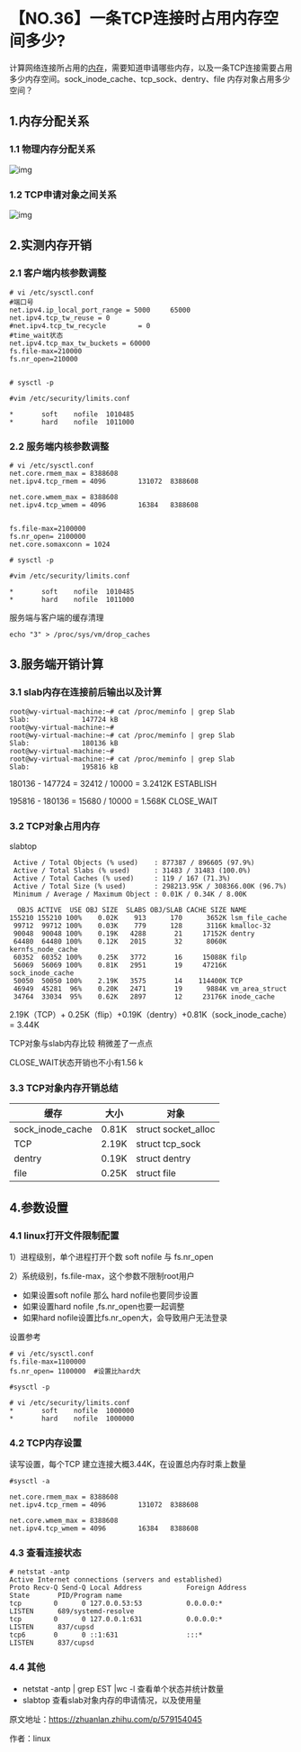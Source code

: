 # 【NO.36】一条TCP连接时占用内存空间多少?

计算网络连接所占用的[内存](https://link.zhihu.com/?target=https%3A//so.csdn.net/so/search%3Fq%3D%E5%86%85%E5%AD%98%26spm%3D1001.2101.3001.7020)，需要知道申请哪些内存，以及一条TCP连接需要占用多少内存空间。sock_inode_cache、tcp_sock、dentry、file 内存对象占用多少空间？

## 1.内存分配关系

### 1.1 物理内存分配关系

![img](https://pic3.zhimg.com/80/v2-ac9916dd2db25b1b6c623d9c4f11b87a_720w.webp)

### 1.2 TCP申请对象之间关系

![img](https://pic2.zhimg.com/80/v2-057e68e58cddac8511de9385b74e6361_720w.webp)

## 2.实测内存开销

### 2.1 客户端内核参数调整

```text
# vi /etc/sysctl.conf
#端口号
net.ipv4.ip_local_port_range = 5000     65000
net.ipv4.tcp_tw_reuse = 0
#net.ipv4.tcp_tw_recycle        = 0
#time_wait状态
net.ipv4.tcp_max_tw_buckets = 60000
fs.file-max=210000
fs.nr_open=210000
 
 
# sysctl -p
```



```text
#vim /etc/security/limits.conf
 
*       soft    nofile  1010485
*       hard    nofile  1011000
```

### 2.2 服务端内核参数调整

```text
# vi /etc/sysctl.conf
net.core.rmem_max = 8388608
net.ipv4.tcp_rmem = 4096        131072  8388608
 
net.core.wmem_max = 8388608
net.ipv4.tcp_wmem = 4096        16384   8388608
 
 
fs.file-max=2100000
fs.nr_open= 2100000
net.core.somaxconn = 1024
 
# sysctl -p
```



```text
#vim /etc/security/limits.conf
 
*       soft    nofile  1010485
*       hard    nofile  1011000
```

服务端与客户端的缓存清理

```text
echo "3" > /proc/sys/vm/drop_caches
```



## 3.服务端开销计算

### 3.1 slab内存在连接前后输出以及计算

```text
root@wy-virtual-machine:~# cat /proc/meminfo | grep Slab
Slab:             147724 kB
root@wy-virtual-machine:~# 
root@wy-virtual-machine:~# cat /proc/meminfo | grep Slab
Slab:             180136 kB
root@wy-virtual-machine:~# 
root@wy-virtual-machine:~# cat /proc/meminfo | grep Slab
Slab:             195816 kB
```

180136 - 147724 = 32412 / 10000 = 3.2412K ESTABLISH

195816 - 180136 = 15680 / 10000 = 1.568K CLOSE_WAIT

### 3.2 TCP对象占用内存

slabtop

```text
 Active / Total Objects (% used)    : 877387 / 896605 (97.9%)
 Active / Total Slabs (% used)      : 31483 / 31483 (100.0%)
 Active / Total Caches (% used)     : 119 / 167 (71.3%)
 Active / Total Size (% used)       : 298213.95K / 308366.00K (96.7%)
 Minimum / Average / Maximum Object : 0.01K / 0.34K / 8.00K
 
  OBJS ACTIVE  USE OBJ SIZE  SLABS OBJ/SLAB CACHE SIZE NAME                   
155210 155210 100%    0.02K    913      170      3652K lsm_file_cache
 99712  99712 100%    0.03K    779      128      3116K kmalloc-32
 90048  90048 100%    0.19K   4288       21     17152K dentry
 64480  64480 100%    0.12K   2015       32      8060K kernfs_node_cache
 60352  60352 100%    0.25K   3772       16     15088K filp
 56069  56069 100%    0.81K   2951       19     47216K sock_inode_cache
 50050  50050 100%    2.19K   3575       14    114400K TCP
 46949  45281  96%    0.20K   2471       19      9884K vm_area_struct
 34764  33034  95%    0.62K   2897       12     23176K inode_cache
```

2.19K（TCP）+ 0.25K（flip）+0.19K（dentry）+0.81K（sock_inode_cache） = 3.44K



TCP对象与slab内存比较 稍微差了一点点

CLOSE_WAIT状态开销也不小有1.56 k

### 3.3 TCP对象内存开销总结

| 缓存             | 大小  | 对象                |
| ---------------- | ----- | ------------------- |
| sock_inode_cache | 0.81K | struct socket_alloc |
| TCP              | 2.19K | struct tcp_sock     |
| dentry           | 0.19K | struct dentry       |
| file             | 0.25K | struct file         |

## 4.参数设置

### 4.1 linux打开文件限制配置

1）进程级别，单个进程打开个数 soft nofile 与 fs.nr_open

2）系统级别，fs.file-max，这个参数不限制root用户

- 如果设置soft nofile 那么 hard nofile也要同步设置
- 如果设置hard nofile ,fs.nr_open也要一起调整
- 如果hard nofile设置比fs.nr_open大，会导致用户无法登录

设置参考

```text
# vi /etc/sysctl.conf
fs.file-max=1100000
fs.nr_open= 1100000  #设置比hard大
 
#sysctl -p
 
# vi /etc/security/limits.conf
*       soft    nofile  1000000
*       hard    nofile  1000000
```

### 4.2 TCP内存设置

读写设置，每个TCP 建立连接大概3.44K，在设置总内存时乘上数量

```text
#sysctl -a 
 
net.core.rmem_max = 8388608
net.ipv4.tcp_rmem = 4096        131072  8388608
 
net.core.wmem_max = 8388608
net.ipv4.tcp_wmem = 4096        16384   8388608
```

### 4.3 查看连接状态

```text
# netstat -antp
Active Internet connections (servers and established)
Proto Recv-Q Send-Q Local Address           Foreign Address         State       PID/Program name    
tcp        0      0 127.0.0.53:53           0.0.0.0:*               LISTEN      689/systemd-resolve 
tcp        0      0 127.0.0.1:631           0.0.0.0:*               LISTEN      837/cupsd           
tcp6       0      0 ::1:631                 :::*                    LISTEN      837/cupsd
```

### 4.4 其他

- netstat -antp | grep EST |wc -l 查看单个状态并统计数量
- slabtop 查看slab对象内存的申请情况，以及使用量

原文地址：https://zhuanlan.zhihu.com/p/579154045   

作者：linux